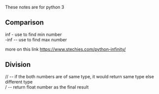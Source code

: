 These notes are for python 3

## Comparison
inf - use to find min number  
-inf -- use to find max number

more on this link https://www.stechies.com/python-infinity/

## Division
// -- if the both numbers are of same type, it would return same type else different type  
/ -- return float number as the final result
